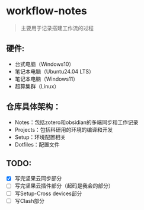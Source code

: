# workflow-notes
> 主要用于记录搭建工作流的过程

## 硬件:
* 台式电脑（Windows10）
* 笔记本电脑（Ubuntu24.04 LTS）
* 笔记本电脑（Windows11）
* 超算集群（Linux）


## 仓库具体架构：
* Notes：包括zotero和obsidian的多端同步和工作记录
* Projects：包括科研用的环境的编译和开发
* Setup：环境配置相关
* Dotfiles：配置文件


## TODO:
- [x] 写完坚果云同步部分
- [ ] 写完坚果云插件部分（起码是我会的部分）
- [ ] 写Setup-Cross devices部分
- [ ] 写Clash部分